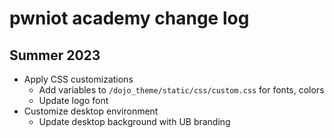 # pwniot academy change log

## Summer 2023
* Apply CSS customizations
	* Add variables to `/dojo_theme/static/css/custom.css` for fonts, colors
	* Update logo font
* Customize desktop environment
	* Update desktop background with UB branding
